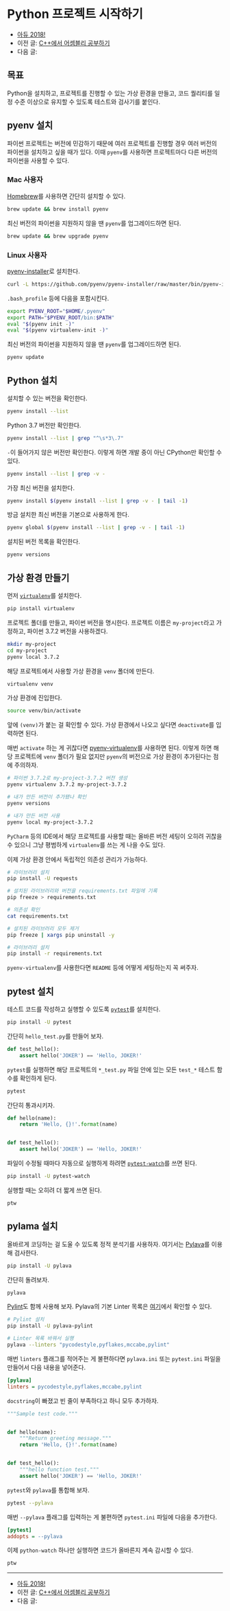 # Python 프로젝트 시작하기

- [아듀 2018!](https://adieu2018.ahastudio.com/)
- 이전 글: [C++에서 어셈블리 공부하기](http://j.mp/2Q7SPUw)
- 다음 글:

## 목표

Python을 설치하고, 프로젝트를 진행할 수 있는 가상 환경을 만들고,
코드 퀄리티를 일정 수준 이상으로 유지할 수 있도록 테스트와 검사기를 붙인다.

## pyenv 설치

파이썬 프로젝트는 버전에 민감하기 때문에 여러 프로젝트를 진행할 경우
여러 버전의 파이썬을 설치하고 싶을 때가 있다.
이때 `pyenv`를 사용하면 프로젝트마다 다른 버전의 파이썬을 사용할 수 있다.

### Mac 사용자

[Homebrew](https://brew.sh/)를 사용하면 간단히 설치할 수 있다.

```bash
brew update && brew install pyenv
```

최신 버전의 파이썬을 지원하지 않을 땐 `pyenv`를 업그레이드하면 된다.

```bash
brew update && brew upgrade pyenv
```

### Linux 사용자

[pyenv-installer](https://github.com/pyenv/pyenv-installer)로 설치한다.

```bash
curl -L https://github.com/pyenv/pyenv-installer/raw/master/bin/pyenv-installer | bash
```

`.bash_profile` 등에 다음을 포함시킨다.

```bash
export PYENV_ROOT="$HOME/.pyenv"
export PATH="$PYENV_ROOT/bin:$PATH"
eval "$(pyenv init -)"
eval "$(pyenv virtualenv-init -)"
```

최신 버전의 파이썬을 지원하지 않을 땐 `pyenv`를 업그레이드하면 된다.

```bash
pyenv update
```

## Python 설치

설치할 수 있는 버전을 확인한다.

```bash
pyenv install --list
```

Python 3.7 버전만 확인한다.

```bash
pyenv install --list | grep "^\s*3\.7"
```

`-`이 들어가지 않은 버전만 확인한다.
이렇게 하면 개발 중이 아닌 CPython만 확인할 수 있다.

```bash
pyenv install --list | grep -v -
```

가장 최신 버전을 설치한다.

```bash
pyenv install $(pyenv install --list | grep -v - | tail -1)
```

방금 설치한 최신 버전을 기본으로 사용하게 한다.

```bash
pyenv global $(pyenv install --list | grep -v - | tail -1)
```

설치된 버전 목록을 확인한다.

```bash
pyenv versions
```

## 가상 환경 만들기

먼저 [`virtualenv`](https://github.com/pypa/virtualenv)를 설치한다.

```bash
pip install virtualenv
```

프로젝트 폴더를 만들고, 파이썬 버전을 명시한다.
프로젝트 이름은 `my-project`라고 가정하고, 파이썬 3.7.2 버전을 사용하겠다.

```bash
mkdir my-project
cd my-project
pyenv local 3.7.2
```

해당 프로젝트에서 사용할 가상 환경을 `venv` 폴더에 만든다.

```bash
virtualenv venv
```

가상 환경에 진입한다.

```bash
source venv/bin/activate
```

앞에 `(venv)`가 붙는 걸 확인할 수 있다.
가상 환경에서 나오고 싶다면 `deactivate`를 입력하면 된다.

매번 `activate` 하는 게 귀찮다면
[pyenv-virtualenv](https://github.com/pyenv/pyenv-virtualenv)를 사용하면 된다.
이렇게 하면 해당 프로젝트에 `venv` 폴더가 필요 없지만
`pyenv`의 버전으로 가상 환경이 추가된다는 점에 주의하자.

```bash
# 파이썬 3.7.2로 my-project-3.7.2 버전 생성
pyenv virtualenv 3.7.2 my-project-3.7.2

# 내가 만든 버전이 추가됐나 확인
pyenv versions

# 내가 만든 버전 사용
pyenv local my-project-3.7.2
```

`PyCharm` 등의 IDE에서 해당 프로젝트를 사용할 때는
올바른 버전 세팅이 오히려 귀찮을 수 있으니
그냥 평범하게 `virtualenv`를 쓰는 게 나을 수도 있다.

이제 가상 환경 안에서 독립적인 의존성 관리가 가능하다.

```bash
# 라이브러리 설치
pip install -U requests

# 설치된 라이브러리와 버전을 requirements.txt 파일에 기록
pip freeze > requirements.txt

# 의존성 확인
cat requirements.txt

# 설치된 라이브러리 모두 제거
pip freeze | xargs pip uninstall -y

# 라이브러리 설치
pip install -r requirements.txt
```

`pyenv-virtualenv`를 사용한다면 `README` 등에 어떻게 세팅하는지 꼭 써주자.

## pytest 설치

테스트 코드를 작성하고 실행할 수 있도록
[`pytest`](https://pytest.org/)를 설치한다.

```bash
pip install -U pytest
```

간단히 `hello_test.py`를 만들어 보자.

```python
def test_hello():
    assert hello('JOKER') == 'Hello, JOKER!'
```

`pytest`를 실행하면 해당 프로젝트의 `*_test.py` 파일 안에 있는
모든 `test_*` 테스트 함수를 확인하게 된다.

```bash
pytest
```

간단히 통과시키자.

```python
def hello(name):
    return 'Hello, {}!'.format(name)


def test_hello():
    assert hello('JOKER') == 'Hello, JOKER!'
```

파일이 수정될 때마다 자동으로 실행하게 하려면
[`pytest-watch`](https://github.com/joeyespo/pytest-watch)를 쓰면 된다.

```bash
pip install -U pytest-watch
```

실행할 때는 오히려 더 짧게 쓰면 된다.

```bash
ptw
```

## pylama 설치

올바르게 코딩하는 걸 도울 수 있도록 정적 분석기를 사용하자.
여기서는 [Pylava](https://github.com/pylava/pylava)를 이용해 검사한다.

```bash
pip install -U pylava
```

간단히 돌려보자.

```bash
pylava
```

[Pylint](https://github.com/pylava/pylava_pylint)도 함께 사용해 보자.
Pylava의 기본 Linter 목록은
[여기](https://github.com/pylava/pylava/blob/master/pylava/config.py)에서
확인할 수 있다.

```bash
# Pylint 설치
pip install -U pylava-pylint

# Linter 목록 바꿔서 실행
pylava --linters "pycodestyle,pyflakes,mccabe,pylint"
```

매번 `linters` 플래그를 적어주는 게 불편하다면
`pylava.ini` 또는 `pytest.ini` 파일을 만들어서 다음 내용을 넣어준다.

```ini
[pylava]
linters = pycodestyle,pyflakes,mccabe,pylint
```

`docstring`이 빠졌고 빈 줄이 부족하다고 하니 모두 추가하자.

```python
"""Sample test code."""


def hello(name):
    """Return greeting message."""
    return 'Hello, {}!'.format(name)


def test_hello():
    """hello function test."""
    assert hello('JOKER') == 'Hello, JOKER!'
```

`pytest`와 `pylava`를 통합해 보자.

```bash
pytest --pylava
```

매번 `--pylava` 플래그를 입력하는 게 불편하면
`pytest.ini` 파일에 다음을 추가한다.

```ini
[pytest]
addopts = --pylava
```

이제 `python-watch` 하나만 실행하면 코드가 올바른지 계속 감시할 수 있다.

```bash
ptw
```

---

- [아듀 2018!](https://adieu2018.ahastudio.com/)
- 이전 글: [C++에서 어셈블리 공부하기](http://j.mp/2Q7SPUw)
- 다음 글:
